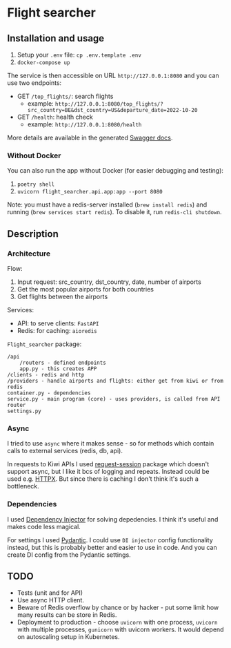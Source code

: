 # Flight searcher

## Installation and usage

1. Setup your `.env` file: `cp .env.template .env`
2. `docker-compose up`

The service is then accessible on URL `http://127.0.0.1:8080` and you can use two endpoints:

* GET `/top_flights/`: search flights
    * example: `http://127.0.0.1:8080/top_flights/?src_country=BE&dst_country=US&departure_date=2022-10-20`
* GET `/health`: health check
    * example: `http://127.0.0.1:8080/health`

More details are available in the generated [Swagger docs](http://127.0.0.1:8080/docs).

### Without Docker

You can also run the app without Docker (for easier debugging and testing):
1. `poetry shell`
2. `uvicorn flight_searcher.api.app:app --port 8080`

Note: you must have a redis-server installed (`brew install redis`) and running (`brew services start redis`). To disable it, run `redis-cli shutdown`.

## Description

### Architecture

Flow:
1. Input request: src_country, dst_country, date, number of airports
2. Get the most popular airports for both countries
3. Get flights between the airports

Services:
* API: to serve clients: `FastAPI`
* Redis: for caching: `aioredis`

`Flight_searcher` package:
```
/api
    /routers - defined endpoints
    app.py - this creates APP
/clients - redis and http
/providers - handle airports and flights: either get from kiwi or from redis
container.py - dependencies
service.py - main program (core) - uses providers, is called from API router
settings.py
```

### Async

I tried to use `async` where it makes sense - so for methods which contain calls to external services (redis, db, api).

In requests to Kiwi APIs I used [request-session](https://github.com/kiwicom/request-session) package which doesn't support async, but I like it bcs of logging and repeats. Instead could be used e.g. [HTTPX](https://www.python-httpx.org/). But since there is caching I don't think it's such a bottleneck.

### Dependencies

I used [Dependency Injector](https://python-dependency-injector.ets-labs.org/) for solving depedencies. I think it's useful and makes code less magical.

For settings I used [Pydantic](https://pydantic-docs.helpmanual.io/usage/settings/). I could use `DI injector` config functionality instead, but this is probably better and easier to use in code. And you can create DI config from the Pydantic settings.

## TODO

* Tests (unit and for API)
* Use async HTTP client.
* Beware of Redis overflow by chance or by hacker - put some limit how many results can be store in Redis.
* Deployment to production - choose `uvicorn` with one process, `uvicorn` with multiple processes, `gunicorn` with uvicorn workers. It would depend on autoscaling setup in Kubernetes.
